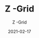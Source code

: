 ---
designer: "Endless Knot"
description: "Collection%3A%20Hand-Tufted%20Collection%0AColor%3A%20Greys%0AMaterial%3A%20100%25%20WoolStyle%3A%20Geometric"
image_primary: "img/GRID-Photorealistic-scaled-600x811.jpg"
manufacturer: "Endless Knot"
href: "https://endlessknotrugs.com/product/grid/"
subtitle: "Z -Grid"
tags: 
  - "hand-tufted collection"
  - "greys"
  - "100% wool"
  - "geometric"
  - "Endless Knot"
  - "Hand-Tufted Rugs"
title: "Z -Grid"
category: "hand-tufted-rugs"
slug: "/manufacturers/endless-knot/hand-tufted-rugs/endless-knot-z-grid"
date: "2021-02-17"
---